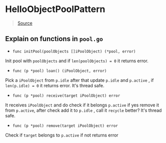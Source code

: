 # HelloObjectPoolPattern

> [Source](https://golangbyexample.com/golang-object-pool/)

## Explain on functions in `pool.go`

- `func initPool(poolObjects []iPoolObject) (*pool, error) `

Init pool with `poolObjects` and if `len(poolObjects) = 0` it returns error.

- `func (p *pool) loan() (iPoolObject, error)`

Pick a `iPoolObject` from `p.idle` after that update `p.idle` and `p.active` , if `len(p.idle) = 0` it returns error.
It's thread safe.

- `func (p *pool) receive(target iPoolObject) error`

It receives `iPoolObject` and do check if it belongs `p.active` if yes remove it from `p.active`, after check add it
to `p.idle` , call it `recycle` better? It's thread safe.

- `func (p *pool) remove(target iPoolObject) error`

Check if `target` belongs to `p.active` if not returns error